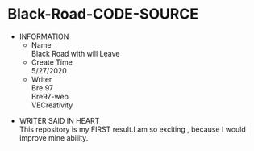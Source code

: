 # Black-Road-CODE-SOURCE
+ INFORMATION
  * Name  
    Black Road with will Leave  
  * Create Time  
    5/27/2020  
  * Writer  
    Bre 97  
    Bre97-web  
    VECreativity  
* WRITER SAID IN HEART  
    This repository is my FIRST result.I am so exciting , because I would improve mine ability.
